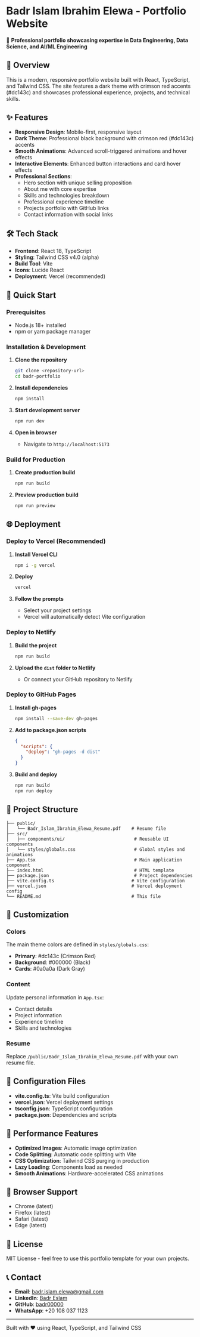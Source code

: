 # Badr Islam Ibrahim Elewa - Portfolio Website

🚀 **Professional portfolio showcasing expertise in Data Engineering, Data Science, and AI/ML Engineering**

## 🎯 Overview

This is a modern, responsive portfolio website built with React, TypeScript, and Tailwind CSS. The site features a dark theme with crimson red accents (#dc143c) and showcases professional experience, projects, and technical skills.

## ✨ Features

- **Responsive Design**: Mobile-first, responsive layout
- **Dark Theme**: Professional black background with crimson red (#dc143c) accents
- **Smooth Animations**: Advanced scroll-triggered animations and hover effects
- **Interactive Elements**: Enhanced button interactions and card hover effects
- **Professional Sections**:
  - Hero section with unique selling proposition
  - About me with core expertise
  - Skills and technologies breakdown
  - Professional experience timeline
  - Projects portfolio with GitHub links
  - Contact information with social links

## 🛠️ Tech Stack

- **Frontend**: React 18, TypeScript
- **Styling**: Tailwind CSS v4.0 (alpha)
- **Build Tool**: Vite
- **Icons**: Lucide React
- **Deployment**: Vercel (recommended)

## 🚀 Quick Start

### Prerequisites
- Node.js 18+ installed
- npm or yarn package manager

### Installation & Development

1. **Clone the repository**
   ```bash
   git clone <repository-url>
   cd badr-portfolio
   ```

2. **Install dependencies**
   ```bash
   npm install
   ```

3. **Start development server**
   ```bash
   npm run dev
   ```

4. **Open in browser**
   - Navigate to `http://localhost:5173`

### Build for Production

1. **Create production build**
   ```bash
   npm run build
   ```

2. **Preview production build**
   ```bash
   npm run preview
   ```

## 🌐 Deployment

### Deploy to Vercel (Recommended)

1. **Install Vercel CLI**
   ```bash
   npm i -g vercel
   ```

2. **Deploy**
   ```bash
   vercel
   ```

3. **Follow the prompts**
   - Select your project settings
   - Vercel will automatically detect Vite configuration

### Deploy to Netlify

1. **Build the project**
   ```bash
   npm run build
   ```

2. **Upload the `dist` folder to Netlify**
   - Or connect your GitHub repository to Netlify

### Deploy to GitHub Pages

1. **Install gh-pages**
   ```bash
   npm install --save-dev gh-pages
   ```

2. **Add to package.json scripts**
   ```json
   {
     "scripts": {
       "deploy": "gh-pages -d dist"
     }
   }
   ```

3. **Build and deploy**
   ```bash
   npm run build
   npm run deploy
   ```

## 📁 Project Structure

```
├── public/
│   └── Badr_Islam_Ibrahim_Elewa_Resume.pdf    # Resume file
├── src/
│   ├── components/ui/                          # Reusable UI components
│   └── styles/globals.css                      # Global styles and animations
├── App.tsx                                     # Main application component
├── index.html                                  # HTML template
├── package.json                                # Project dependencies
├── vite.config.ts                             # Vite configuration
├── vercel.json                                # Vercel deployment config
└── README.md                                  # This file
```

## 🎨 Customization

### Colors
The main theme colors are defined in `styles/globals.css`:
- **Primary**: #dc143c (Crimson Red)
- **Background**: #000000 (Black)
- **Cards**: #0a0a0a (Dark Gray)

### Content
Update personal information in `App.tsx`:
- Contact details
- Project information
- Experience timeline
- Skills and technologies

### Resume
Replace `/public/Badr_Islam_Ibrahim_Elewa_Resume.pdf` with your own resume file.

## 🔧 Configuration Files

- **vite.config.ts**: Vite build configuration
- **vercel.json**: Vercel deployment settings
- **tsconfig.json**: TypeScript configuration
- **package.json**: Dependencies and scripts

## 🚀 Performance Features

- **Optimized Images**: Automatic image optimization
- **Code Splitting**: Automatic code splitting with Vite
- **CSS Optimization**: Tailwind CSS purging in production
- **Lazy Loading**: Components load as needed
- **Smooth Animations**: Hardware-accelerated CSS animations

## 📱 Browser Support

- Chrome (latest)
- Firefox (latest)
- Safari (latest)
- Edge (latest)

## 📄 License

MIT License - feel free to use this portfolio template for your own projects.

## 📞 Contact

- **Email**: badr.islam.elewa@gmail.com
- **LinkedIn**: [Badr Eslam](https://www.linkedin.com/in/badr-eslam-4881b12a4)
- **GitHub**: [badr00000](https://github.com/badr00000?tab=repositories)
- **WhatsApp**: +20 108 037 1123

---

Built with ❤️ using React, TypeScript, and Tailwind CSS